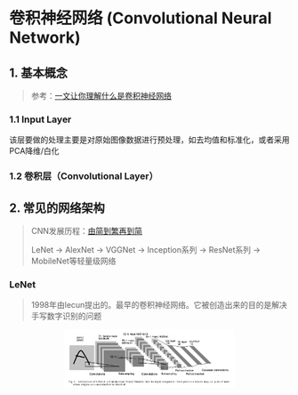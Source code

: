 # 卷积神经网络 (Convolutional Neural Network)

## 1. 基本概念
> 参考：[一文让你理解什么是卷积神经网络](https://www.jianshu.com/p/1ea2949c0056)


### 1.1 Input Layer
该层要做的处理主要是对原始图像数据进行预处理，如去均值和标准化，或者采用PCA降维/白化

### 1.2 卷积层（Convolutional Layer）


## 2. 常见的网络架构
> CNN发展历程：[由简到繁再到简](https://blog.csdn.net/sun_shine56/article/details/91969649?utm_medium=distribute.pc_relevant.none-task-blog-BlogCommendFromBaidu-2.control&depth_1-utm_source=distribute.pc_relevant.none-task-blog-BlogCommendFromBaidu-2.control)
> 
> LeNet -> AlexNet -> VGGNet -> Inception系列 -> ResNet系列 -> MobileNet等轻量级网络

### LeNet
> 1998年由lecun提出的。最早的卷积神经网络。它被创造出来的目的是解决手写数字识别的问题


<p align="center"><img src="/DeepLearning/Pics/Lenet.png" alt="Lenet.png" style="zoom:30%;" />


